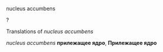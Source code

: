 nucleus accumbens

?


Translations of _nucleus accumbens_

_nucleus accumbens_
**прилежащее ядро**, **Прилежащее ядро**
